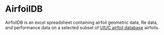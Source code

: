 # AirfoilDB
 AirfoilDB is an excel spreadsheet containing airfoil geometric data, Re data, and performance data on a selected subset of [UIUC airfoil database](https://m-selig.ae.illinois.edu/ads.html) airfoils. 
